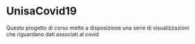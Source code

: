 # UnisaCovid19
Questo progetto di corso mette a disposizione una serie di visualizzazioni che riguardano dati associati al covid
